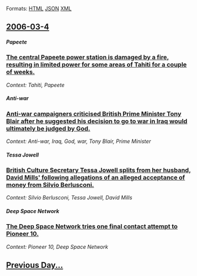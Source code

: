 
Formats: [HTML](2006/03/4/index.html)  [JSON](2006/03/4/index.json)  [XML](2006/03/4/index.xml)  

## [2006-03-4](/news/2006/03/4/index.md)

##### Papeete
### [ The central Papeete power station is damaged by a fire, resulting in limited power for some areas of Tahiti for a couple of weeks.](/news/2006/03/4/the-central-papeete-power-station-is-damaged-by-a-fire-resulting-in-limited-power-for-some-areas-of-tahiti-for-a-couple-of-weeks.md)
_Context: Tahiti, Papeete_

##### Anti-war
### [ Anti-war campaigners criticised British Prime Minister Tony Blair after he suggested his decision to go to war in Iraq would ultimately be judged by God. ](/news/2006/03/4/anti-war-campaigners-criticised-british-prime-minister-tony-blair-after-he-suggested-his-decision-to-go-to-war-in-iraq-would-ultimately-be.md)
_Context: Anti-war, Iraq, God, war, Tony Blair, Prime Minister_

##### Tessa Jowell
### [ British Culture Secretary Tessa Jowell splits from her husband, David Mills' following allegations of an alleged acceptance of money from Silvio Berlusconi. ](/news/2006/03/4/british-culture-secretary-tessa-jowell-splits-from-her-husband-david-mills-following-allegations-of-an-alleged-acceptance-of-money-from-s.md)
_Context: Silvio Berlusconi, Tessa Jowell, David Mills_

##### Deep Space Network
### [ The Deep Space Network tries one final contact attempt to Pioneer 10. ](/news/2006/03/4/the-deep-space-network-tries-one-final-contact-attempt-to-pioneer-10.md)
_Context: Pioneer 10, Deep Space Network_

## [Previous Day...](/news/2006/03/3/index.md)

